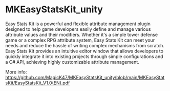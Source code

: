 # MKEasyStatsKit_unity
Easy Stats Kit is a powerful and flexible attribute management plugin designed to help game
developers easily define and manage various attribute values and their modifiers. Whether
it's a simple tower defense game or a complex RPG attribute system, Easy Stats Kit can meet
your needs and reduce the hassle of writing complex mechanisms from scratch. Easy Stats Kit provides an intuitive editor window that allows developers to quickly
integrate it into existing projects through simple configurations and a C# API, achieving
highly customizable attribute management.

More info:
https://github.com/MagicK47/MKEasyStatsKit_unity/blob/main/MKEasyStatsKit/EasyStatsKit_V1.0(EN).pdf
